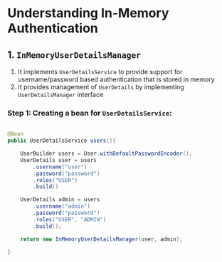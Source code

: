 # Understanding In-Memory Authentication

## 1. ```InMemoryUserDetailsManager```

1. It implements ```UserDetailsService``` to provide support for username/password based authentication that is stored in memory
2. It provides management of ```UserDetails``` by implementing ```UserDetailsManager``` interface

### Step 1: Creating a bean for ```UserDetailsService```:

```java

@Bean
public UserDetailsService users(){

    UserBuilder users = User.withDefaultPasswordEncoder();
    UserDetails user = users
        .username("user")
        .password("password")
        .roles("USER")
        .build()

    UserDetails admin = users
        .username("admin")
        .password("password")
        .roles("USER", "ADMIN")
        .build();

    return new InMemoryUserDetailsManager(user, admin);

}

```